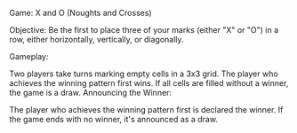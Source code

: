 Game: X and O (Noughts and Crosses)

Objective: Be the first to place three of your marks (either "X" or "O") in a row, either horizontally, vertically, or diagonally.

Gameplay:

Two players take turns marking empty cells in a 3x3 grid.
The player who achieves the winning pattern first wins.
If all cells are filled without a winner, the game is a draw.
Announcing the Winner:

The player who achieves the winning pattern first is declared the winner.
If the game ends with no winner, it's announced as a draw.
